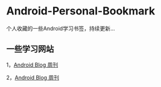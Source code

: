 # Android-Personal-Bookmark
个人收藏的一些Android学习书签，持续更新...


一些学习网站
-------
1，[Android Blog 周刊](http://www.androidblog.cn/)

2，<a href="http://www.androidblog.cn" target="_blank">Android Blog 周刊</a>
